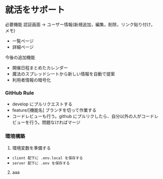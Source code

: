 # 就活をサポート

必要機能
認証画面 → ユーザー情報(新規追加，編集，削除，リンク貼り付け，メモ)

- 一覧ページ
- 詳細ページ

今後の追加機能

- 開催日程まとめたカレンダー
- 魔法のスプレッドシートから新しい情報を自動で提案
- 利用者情報の暗号化

### GitHub Rule

- develop にプルリクエストする
- feature/[機能名] ブランチを切って作業する
- コードレビューも行う。github にプルリクしたら、自分以外の人がコードレビューを行う。問題なければマージ

### 環境構築

1. 環境変数を準備する

- `client 配下に .env.local を保存する`
- `server 配下に .env を保存する`

2. aaa
